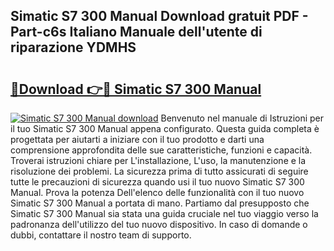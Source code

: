 ## Simatic S7 300 Manual Download gratuit PDF - Part-c6s Italiano Manuale dell'utente di riparazione YDMHS

# <h2><a href="http://dffiw23.blite.top/?on=Simatic+S7+300+Manual">🔗Download 👉🔴 Simatic S7 300 Manual</a></h2>

[![Simatic S7 300 Manual download](https://i.imgur.com/lujVjoI.png)](http://dffiw23.blite.top/?on=Simatic+S7+300+Manual)
Benvenuto nel manuale di Istruzioni per il tuo Simatic S7 300 Manual appena configurato. Questa guida completa è progettata per aiutarti a iniziare con il tuo prodotto e darti una comprensione approfondita delle sue caratteristiche, funzioni e capacità. Troverai istruzioni chiare per L'installazione, L'uso, la manutenzione e la risoluzione dei problemi. La sicurezza prima di tutto assicurati di seguire tutte le precauzioni di sicurezza quando usi il tuo nuovo Simatic S7 300 Manual. Prova la potenza Dell'elenco delle funzionalità con il tuo nuovo Simatic S7 300 Manual a portata di mano. Partiamo dal presupposto che Simatic S7 300 Manual sia stata una guida cruciale nel tuo viaggio verso la padronanza dell'utilizzo del tuo nuovo dispositivo. In caso di domande o dubbi, contattare il nostro team di supporto.
